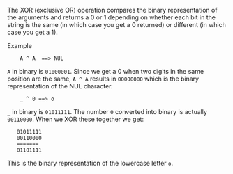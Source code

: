 The XOR (exclusive OR) operation compares the binary representation of the arguments and returns a 0 or 1 depending on whether each bit in the string is the same (in which case you get a 0 returned) or different (in which case you get a 1).

Example
~~~~~~
    A ^ A  ==> NUL
~~~~~~
`A` in binary is `01000001`. Since we get a 0 when two digits in the same position are the same, `A ^ A` results in `00000000` which is the binary representation of the NUL character.
~~~~~~
    _ ^ 0 ==> o
~~~~~~
`_` in binary is `01011111`. The number `0` converted into binary is actually `00110000`. When we XOR these together we get:
~~~~~~
   01011111
   00110000
   =======
   01101111
~~~~~~
This is the binary representation of the lowercase letter `o`.
